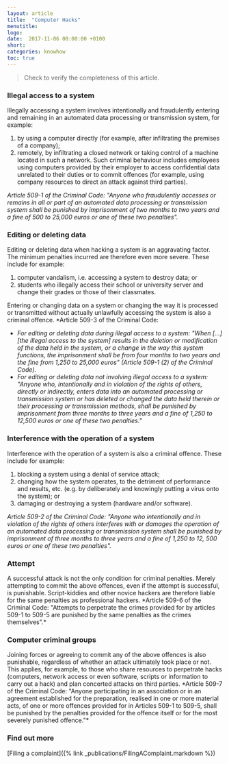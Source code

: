 ```yaml
---
layout: article
title:  "Computer Hacks"
menutitle:
logo:
date:  2017-11-06 00:00:00 +0100
short:
categories: knowhow
toc: true
---
```


> Check to verify the completeness of this article.

<h3 class="titre-page" id="illegal-access-to-a-system">Illegal access to a system</h3>
Illegally accessing a system involves intentionally and fraudulently entering and remaining in an automated data processing or transmission system, for example:

1. by using a computer directly (for example, after infiltrating the premises of a company);
2. remotely, by infiltrating a closed network or taking control of a machine located in such a network. Such criminal behaviour includes employees using computers provided by their employer to access confidential data unrelated to their duties or to commit offences (for example, using company resources to direct an attack against third parties).

*Article 509-1 of the Criminal Code: "Anyone who fraudulently accesses or remains in all or part of an automated data processing or transmission system shall be punished by imprisonment of two months to two years and a fine of 500 to 25,000 euros or one of these two penalties".*

<h3 class="titre-page" id="editing-or-deleting-data">Editing or deleting data</h3>
Editing or deleting data when hacking a system is an aggravating factor. The minimum penalties incurred are therefore even more severe. These include for example:

1. computer vandalism, i.e. accessing a system to destroy data; or
2. students who illegally access their school or university server and change their grades or those of their classmates.

Entering or changing data on a system or changing the way it is processed or transmitted without actually unlawfully accessing the system is also a criminal offence.
*Article 509-3 of the Criminal Code:

* *For editing or deleting data during illegal access to a system: "When [...] [the illegal access to the system] results in the deletion or modification of the data held in the system, or a change in the way this system functions, the imprisonment shall be from four months to two years and the fine from 1,250 to 25,000 euros" (Article 509-1 (2) of the Criminal Code).*
* *For editing or deleting data not involving illegal access to a system: "Anyone who, intentionally and in violation of the rights of others, directly or indirectly, enters data into an automated processing or transmission system or has deleted or changed the data held therein or their processing or transmission methods, shall be punished by imprisonment from three months to three years and a fine of 1,250 to 12,500 euros or one of these two penalties."*

<h3 class="titre-page" id="interference-with-the-operation-of-a-system">Interference with the operation of a system</h3>
Interference with the operation of a system is also a criminal offence. These include for example:

1. blocking a system using a denial of service attack;
2. changing how the system operates, to the detriment of performance and results, etc. (e.g. by deliberately and knowingly putting a virus onto the system); or
3. damaging or destroying a system (hardware and/or software).

*Article 509-2 of the Criminal Code: "Anyone who intentionally and in violation of the rights of others interferes with or damages the operation of an automated data processing or transmission system shall be punished by imprisonment of three months to three years and a fine of 1,250 to 12, 500 euros or one of these two penalties".*

<h3 class="titre-page" id="attempt">Attempt</h3>
A successful attack is not the only condition for criminal penalties. Merely attempting to commit the above offences, even if the attempt is successful, is punishable. Script-kiddies and other novice hackers are therefore liable for the same penalties as professional hackers.
*Article 509-6 of the Criminal Code: "Attempts to perpetrate the crimes provided for by articles 509-1 to 509-5 are punished by the same penalties as the crimes themselves".*

<h3 class="titre-page" id="computer-criminal-groups">Computer criminal groups</h3>
Joining forces or agreeing to commit any of the above offences is also punishable, regardless of whether an attack ultimately took place or not. This applies, for example, to those who share resources to perpetrate hacks (computers, network access or even software, scripts or information to carry out a hack) and plan concerted attacks on third parties.
*Article 509-7 of the Criminal Code: "Anyone participating in an association or in an agreement established for the preparation, realised in one or more material acts, of one or more offences provided for in Articles 509-1 to 509-5, shall be punished by the penalties provided for the offence itself or for the most severely punished offence."*

<h3 class="titre-page" id="find-out-more">Find out more</h3>
[Filing a complaint]({% link _publications/FilingAComplaint.markdown %})
